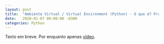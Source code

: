 ```yaml
---
layout: post
title:  "Ambiente Virtual / Virtual Environment (Python) - O que é? Pra que serve? Com exemplos"
date:   2020-01-07 00:00:00 -0300
categories: Python
---
```

Texto em breve. Por enquanto apenas [vídeo](https://www.youtube.com/watch?v=f_Rf2ZnV1Mk).

